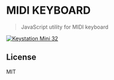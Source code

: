 # MIDI KEYBOARD

> JavaScript utility for MIDI keyboard

[![Keystation Mini 32](http://otononaru.appspot.com/cdn/git-hub/midi-keyboard/ks32.jpg)](http://m-audio.com/products/view/keystation-mini-32)

## License
MIT

